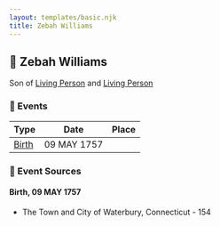 ```yaml
---
layout: templates/basic.njk
title: Zebah Williams
---
```

## 🔵 Zebah Williams

Son of [Living Person](/people/5/55971024) and [Living Person](/people/6/62871690)

### 📆 Events

Type | Date | Place
------ | ------ | ------
[Birth](#event-b938576c-b7e9-4d24-9636-03f99febbdb5) | 09 MAY 1757 |

### 📰 Event Sources

#### <a id="event-b938576c-b7e9-4d24-9636-03f99febbdb5"></a> Birth, 09 MAY 1757
* The Town and City of Waterbury, Connecticut  - 154